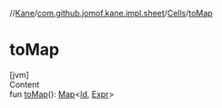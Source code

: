 //[Kane](../../index.md)/[com.github.jomof.kane.impl.sheet](../index.md)/[Cells](index.md)/[toMap](to-map.md)



# toMap  
[jvm]  
Content  
fun [toMap](to-map.md)(): [Map](https://kotlinlang.org/api/latest/jvm/stdlib/kotlin.collections/-map/index.html)<[Id](../../com.github.jomof.kane.impl/index.md#%5Bcom.github.jomof.kane.impl%2FId%2F%2F%2FPointingToDeclaration%2F%5D%2FClasslikes%2F-1708580935), [Expr](../../com.github.jomof.kane.impl/-expr/index.md)>  



